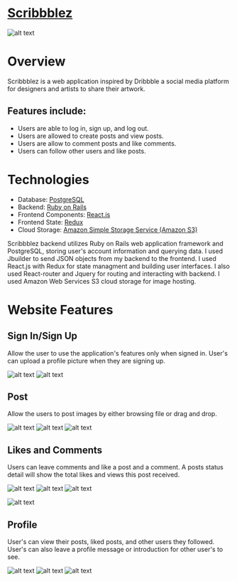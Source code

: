 # [Scribbblez](https://scribbblez.herokuapp.com/#/)
![alt text](https://github.com/LamVu1/Sribbble-Clone-App/blob/master/app/assets/images/Peek%202019-10-08%2016-15.gif)

# Overview
Scribbblez is a web application inspired by Dribbble a social media platform for designers and artists to share their artwork.

## Features include:
- Users are able to log in, sign up, and log out.
- Users are allowed to create posts and view posts.
- Users are allow to comment posts and like comments.
- Users can follow other users and like posts.

# Technologies
- Database: [PostgreSQL](https://www.postgresql.org/)
- Backend: [Ruby on Rails](https://rubyonrails.org/)
- Frontend Components: [React.js](https://reactjs.org/)
- Frontend State: [Redux](https://redux.js.org/)
- Cloud Storage: [Amazon Simple Storage Service (Amazon S3)](https://aws.amazon.com/s3/)

Scribbblez backend utilizes Ruby on Rails web application framework and PostgreSQL, storing user's account information and querying data. I used Jbuilder to send JSON objects from my backend to the frontend. I used React.js with Redux for state managment and building user interfaces. I also used React-router and Jquery for routing and interacting with backend. I used Amazon Web Services S3 cloud storage for image hosting.

# Website Features
## Sign In/Sign Up
Allow the user to use the application's features only when signed in. User's can upload a profile picture when they are signing up.

![alt text](https://github.com/LamVu1/Sribbble-Clone-App/blob/master/app/assets/images/Signin.png)
![alt text](https://github.com/LamVu1/Sribbble-Clone-App/blob/master/app/assets/images/Signup.png)

## Post
Allow the users to post images by either browsing file or drag and drop.

![alt text](https://github.com/LamVu1/Sribbble-Clone-App/blob/master/app/assets/images/Posting.gif)
![alt text](https://github.com/LamVu1/Sribbble-Clone-App/blob/master/app/assets/images/dragdropsnippet.png)
![alt text](https://github.com/LamVu1/Sribbble-Clone-App/blob/master/app/assets/images/PostDetail.png)

## Likes and Comments
Users can leave comments and like a post and a comment.
A posts status detail will show the total likes and views this post received.

![alt text](https://github.com/LamVu1/Sribbble-Clone-App/blob/master/app/assets/images/liking.png)
![alt text](https://github.com/LamVu1/Sribbble-Clone-App/blob/master/app/assets/images/likesnippet.png)
![alt text](https://github.com/LamVu1/Sribbble-Clone-App/blob/master/app/assets/images/commenting.png)

![alt text](https://github.com/LamVu1/Sribbble-Clone-App/blob/master/app/assets/images/status.png)

## Profile
User's can view their posts, liked posts, and other users they followed. User's can also leave a profile message or introduction for other user's to see.

![alt text](https://github.com/LamVu1/Sribbble-Clone-App/blob/master/app/assets/images/ProfilePage.png)
![alt text](https://github.com/LamVu1/Sribbble-Clone-App/blob/master/app/assets/images/Profilelikes.png)
![alt text](https://github.com/LamVu1/Sribbble-Clone-App/blob/master/app/assets/images/profilefollows.png)

